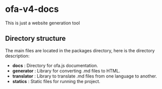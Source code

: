 # ofa-v4-docs

This is just a website generation tool

## Directory structure

The main files are located in the packages directory, here is the directory description: 

- **docs** : Directory for ofa.js documentation. 
- **generator** : Library for converting .md files to HTML. 
- **translator** : Library to translate .md files from one language to another. 
- **statics** : Static files for running the project.

<!-- ## Workflow 

1. write the documentation for ofa.js v4 in the **docs** directory; the **cn** documentation is the main one to edit. 2. use the **translator** library to translate .md files into HTML. 
2. use **translator** to translate the cn documents in the **docs** directory into other languages and put them into the same directory. 3. use **generator** to translate the cn documents into other languages and put them into the same directory. 
3. use **generator** to convert the .md documents in the **docs** directory to static pages, and place the generated pages in the **dist** directory of the root directory for display and access. -->